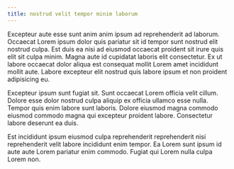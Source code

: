 ```yaml
---
title: nostrud velit tempor minim laborum
---
```


Excepteur aute esse sunt anim anim ipsum ad reprehenderit ad laborum. Occaecat Lorem ipsum dolor quis pariatur sit id tempor sunt nostrud elit nostrud culpa. Est duis ea nisi ad eiusmod occaecat proident sit irure quis elit sit culpa minim. Magna aute id cupidatat laboris elit consectetur. Ex ut labore occaecat dolor aliqua est consequat mollit Lorem amet incididunt mollit aute. Labore excepteur elit nostrud quis labore ipsum et non proident adipisicing eu.

Excepteur ipsum sunt fugiat sit. Sunt occaecat Lorem officia velit cillum. Dolore esse dolor nostrud culpa aliquip ex officia ullamco esse nulla. Tempor quis enim labore sunt laboris. Dolore eiusmod magna commodo eiusmod commodo magna qui excepteur proident labore. Consectetur labore deserunt ea duis.

Est incididunt ipsum eiusmod culpa reprehenderit reprehenderit nisi reprehenderit velit labore incididunt enim tempor. Ea Lorem sunt ipsum id aute aute Lorem pariatur enim commodo. Fugiat qui Lorem nulla culpa Lorem non.